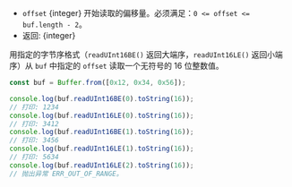 <!-- YAML
added: v0.5.5
changes:
  - version: v10.0.0
    pr-url: https://github.com/nodejs/node/pull/18395
    description: Removed `noAssert` and no implicit coercion of the offset
                 to `uint32` anymore.
-->

* `offset` {integer} 开始读取的偏移量。必须满足：`0 <= offset <= buf.length - 2`。
* 返回: {integer}

用指定的字节序格式（`readUInt16BE()` 返回大端序，`readUInt16LE()` 返回小端序）从 `buf` 中指定的 `offset` 读取一个无符号的 16 位整数值。

```js
const buf = Buffer.from([0x12, 0x34, 0x56]);

console.log(buf.readUInt16BE(0).toString(16));
// 打印: 1234
console.log(buf.readUInt16LE(0).toString(16));
// 打印: 3412
console.log(buf.readUInt16BE(1).toString(16));
// 打印: 3456
console.log(buf.readUInt16LE(1).toString(16));
// 打印: 5634
console.log(buf.readUInt16LE(2).toString(16));
// 抛出异常 ERR_OUT_OF_RANGE。
```

